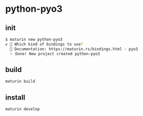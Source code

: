 # python-pyo3

## init

```bash
$ maturin new python-pyo3
✔ 🤷 Which kind of bindings to use?
  📖 Documentation: https://maturin.rs/bindings.html · pyo3
  ✨ Done! New project created python-pyo3
```

## build

```bash
maturin build
```

## install

```bash
maturin develop
```
